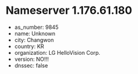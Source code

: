 # Nameserver 1.176.61.180

* as_number: 9845
* name: Unknown
* city: Changwon
* country: KR
* organization: LG HelloVision Corp.
* version: NO!!!
* dnssec: false
